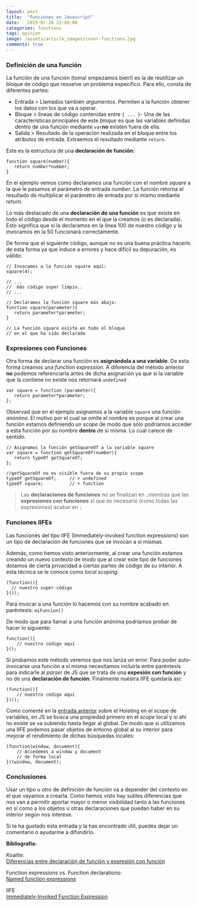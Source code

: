 ```yaml
---
layout: post
title:  "Funciones en Javascript"
date:   2015-07-28 23:00:00
categories: functions
tags: opinion
image: /assets/article_images/cover-functions.jpg
comments: true
---
```


### Definición de una función

La función de una función (toma! empezamos bien!) es la de reutilizar un bloque de código que resuelve un problema específico. Para ello, consta de diferentes partes:

-  Entrada > Llamados también *argumentos*. Permiten a la función obtener los datos con los que va a operar.
-  Bloque > lineas de código contenidas entre `{ ... }`- Una de las características principales de este *bloque* es que las variables definidas dentro de una función mediante `var`**no** existen fuera de ella.
-  Salida > Resultado de la operación realizada en el bloque entre los atributos de entrada. Extraemos el resultado mediante `return`.

Este es la estructura de una **declaración de función:**

```
function square(number){
   return number*number;
}

```

En el ejemplo vemos como declaramos una función con el nombre *square* a la que le pasamos el parámetro de entrada *number*. La función retorna el resultado de multiplicar el parámetro de entrada por sí mismo mediante *return*.

Lo más destacado de una **declaración de una función** es que existe en todo el código desde el momento en el que la creamos (o es declarada). Esto significa que si la declaramos en la línea 100 de nuestro código y la invocamos en la 50 funcionará correctamente.

De forma que el siguiente código, aunque no es una buena práctica hacerlo de esta forma ya que induce a errores y hace difícil su depuración, es válido:

```
// Invocamos a la función square aquí:
square(4);

// ...
//  más código super limpio..
// ... 

// Declaramos la función square más abajo:
function square(parameter){
   return parameter*parameter;
}

// La función square existe en todo el bloque 
// en el que ha sido declarada
```

### Expresiones con Funciones

Otra forma de declarar una función es **asignándola a una variable**. De esta forma creamos una *function expression*. A diferencia del método anterior **no** podemos referenciarla antes de dicha asignación ya que si la variable que la contiene no existe nos retornará `undefined`

```
var square = function (parameter){
   return parameter*parameter;
};
```

Observad que en el ejemplo asignamos a la variable `square` una función *anónima*. El motivo por el cual se omite el nombre es porque al crear una función estamos definiendo un *scope* de modo que sólo podríamos acceder a esta función por su nombre **dentro** de sí misma. Lo cual carece de sentido.

```
// Asignamos la función getSquareOf a la variable square
var square = function getSquareOf(number){
   return typeOf getSquareOf;
};

//getSquareOf no es visible fuera de su propio scope
typeOf getSquareOf;		// > undefined
typeOf square;			// > function
```

> Las **declaraciones de funciones** no se finalizan en `;`mientras que las **expresiones con funciones** sí que es necesario (como todas las expresiones) acabar en `;`

### Funciones IIFEs

Las funciones del tipo IIFE (Immediately-invoked function expressions) son un tipo de declaración de funciones que se invocan a sí mismas.

Además, como hemos visto anteriormente, al crear una función estamos creando un nuevo contexto de modo que al crear este tipo de funciones dotamos de cierta privacidad a ciertas partes de código de su interior. A esta técnica se le conoce como *local scoping*.

```
(function(){
  // nuestro super-código
}());
```

Para invocar a una función lo hacemos con su nombre acabado en paréntesis:
`miFuncion()`

De modo que para llamar a una función anónima podríamos probar de hacer lo siguiente: 
```
function(){ 
	// nuestro código aquí 
}();
```

Si probamos este método veremos que nos lanza un error. Para poder auto-invocarse una función a sí misma necesitamos incluirla entre paréntesis para indicarle al *parser* de JS que se trata de una **expesión con función** y no de una **declaración de función**. Finalmente nuestra IIFE quedaría así:

```
(function(){ 
	// nuestro código aquí 
})();
```

Como comenté en la [entrada anterior](http://davecarter.me/scope-de-variables/) sobre el Hoisting en el scope de variables, en JS se busca una propiedad primero en el *scope* local y si ahí no existe se va subiendo hasta llegar al global. De modo que si utilizamos una IIFE podemos pasar objetos de entorno global al su interior para mejorar el rendimiento de dichas búsquedas locales:

```
(function(window, document){ 
	// Accedemos a window y document
	// de forma local
})(window, document);
```


### Conclusiones

Usar un tipo u otro de definición de función va a depender del contexto en el que vayamos a crearla. Como hemos visto hay sutiles diferencias que nos van a permitir aportar mayor o menor visibilidad tanto a las funciones en sí como a los objetos u otras declaraciones que puedan haber en su interior según nos interese.

Si te ha gustado esta entrada y la has encontrado útil, puedes dejar un comentario o ayudarme a difundirlo.


<div class="referencias">
  <p><strong>Bibliografía:</strong></p>

  <p>Koalite: <br />
  <a href="http://blog.koalite.com/2011/10/javascript-diferencias-entre-declaracion-de-funcion-y-expresion-con-funcion/">Diferencias entre declaración de función y expresión con función</a></p>
  
  <p>Function expressions vs. Function declarations: <br />
  <a href="http://kangax.github.io/nfe/#named-expr">Named function expressions</a></p>

<p>IIFE<br />
  <a href="http://benalman.com/news/2010/11/immediately-invoked-function-expression/">Immediately-Invoked Function Expression</a></p>
  
</div>